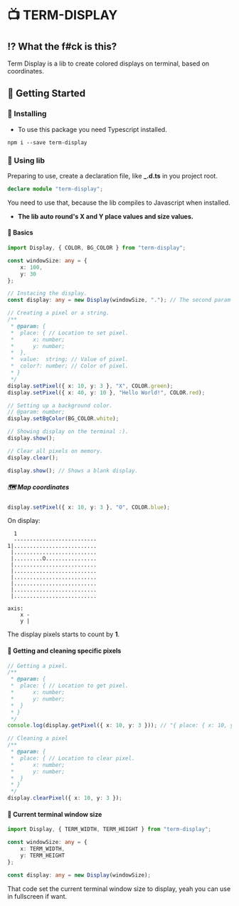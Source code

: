 # 📺 TERM-DISPLAY

## ⁉️  What the f#ck is this?

Term Display is a lib to create colored displays on terminal, based on coordinates.

## 🔮 Getting Started

### 💾 Installing

* To use this package you need Typescript installed.

```shell
npm i --save term-display
```
### 🔧 Using lib

Preparing to use, create a declaration file, like **_.d.ts** in you project root.

```ts
declare module "term-display";
```

You need to use that, because the lib compiles to Javascript when installed.

* **The lib auto round's X and Y place values and size values.**

#### 🔨 Basics

```ts
import Display, { COLOR, BG_COLOR } from "term-display";

const windowSize: any = {
	x: 100,
	y: 30
};

// Instacing the display.
const display: any = new Display(windowSize, "."); // The second param is the white space value, default is "x".

// Creating a pixel or a string.
/**
 * @param: {
 * 	place: { // Location to set pixel.
 * 		x: number;
 * 		y: number;
 * 	},
 * 	value:  string; // Value of pixel.
 * 	color?: number; // Color of pixel.
 * }
 */
display.setPixel({ x: 10, y: 3 }, "X", COLOR.green);
display.setPixel({ x: 40, y: 10 }, "Hello World!", COLOR.red);

// Setting up a background color.
// @param: number;
display.setBgColor(BG_COLOR.white);

// Showing display on the terminal :).
display.show();

// Clear all pixels on memory.
display.clear();

display.show(); // Shows a blank display.
```

##### 🗺️  Map coordinates

```ts
display.setPixel({ x: 10, y: 3 }, "O", COLOR.blue);
```

On display:

```shell
  1
  --------------------------
1|..........................
 |..........................
 |.........O................
 |..........................
 |..........................
 |..........................
 |..........................
 |..........................
 |..........................

axis:
	x -
	y |
```

The display pixels starts to count by **1**.

#### 🔨 Getting and cleaning specific pixels

```ts
// Getting a pixel.
/**
 * @param: {
 * 	place: { // Location to get pixel.
 * 		x: number;
 * 		y: number;
 * 	}
 * }
 */
console.log(display.getPixel({ x: 10, y: 3 })); // "{ place: { x: 10, y: 3 }, value: "X", color: 31, compost: false }".

// Cleaning a pixel
/**
 * @param: {
 * 	place: { // Location to clear pixel.
 * 		x: number;
 * 		y: number;
 * 	}
 * }
 */
display.clearPixel({ x: 10, y: 3 });
```

#### 🔨 Current terminal window size

```ts
import Display, { TERM_WIDTH, TERM_HEIGHT } from "term-display";

const windowSize: any = {
	x: TERM_WIDTH,
	y: TERM_HEIGHT
};

const display: any = new Display(windowSize);
```

That code set the current terminal window size to display, yeah you can use in fullscreen if want.


